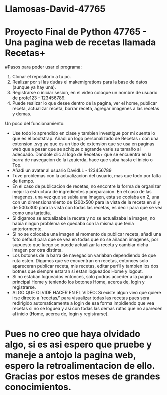 # Llamosas-David-47765
# Proyecto Final de Python 47765 - Una pagina web de recetas llamada Recetas+

#Pasos para poder usar el programa:
1. Clonar el repositorio a tu pc.
2. Realizar por si las dudas el makemigrations para la base de datos (aunque ya hay una).
3. Registrarse o iniciar sesion, en el video coloque un nombre de usuario de profe123 - 123456789.
4. Puede realizar lo que desee dentro de la pagina, ver el home, publicar receta, actualizar receta, borrar receta, agregar imagenes a las recetas y demas.

Un poco del funcionamiento:
- Use todo lo aprendido en clase y tambien investigue por mi cuenta lo que es el bootstrap. Añadi un logo personalizado de Recetas+ con una extension .svg ya que es un tipo de extension que se usa en paginas web que a pesar que se achique o agrande varie su tamaño al adecuado. Dandole clic al logo de Recetas+ que se encuentra en la barra de navegacion de la izquierda, hace que suba hasta el inicio o Top.
- Añadi un avatar al usuario DavidLL - 123456789
- Tuve problemas con la actualizacion del usuario, mas que todo por falta de tiempo.
- En el caso de publicacion de recetas, no encontre la forma de organizar mejor la estructura de ingredientes y preparacion. En el caso de las imagenes, una vez que se subia una imagen, esta se copiaba en 2, una con un dimensionamiento de 1200x500 para la vista de la receta en si y de 500x300 para la vista con todas las recetas, es decir para que se vea como una tarjetita.
- Si digamos se actualizaba la receta y no se actualizaba la imagen, no habia ningun problema se quedaba con la misma que tenia anteriormente.
- Si no se colocaba una imagen al momento de publicar receta, añadi una foto default para que se vea en todas que no se añadan imagenes, por supuesto que luego se puede actualizar la receta y cambiar dicha imagen por otra distinta.
- Los botones de la barra de navegacion variaban dependiendo de que ruta esten. Digamos que se encuentran en recetas, entonces solo apareceran publicar receta, mis recetas, editar perfil y tambien los dos botnes que siempre estaran si estan logueados Home y logout.
- Si no estaban logueados entonces, solo podras acceder a la pagina principal Home y teniendo los botones Home, acerca de, login y registrarse.
- ALGO QUE OLVIDE HACER EN EL VIDEO: Si existe algun vivo que quiere irse directo a 'recetas/' para visualizar todas las recetas pues sera redirigido automaticamente a login de esa forma impidiendo que vea recetas si no se loguea y asi con todas las demas rutas que no aparecen al inicio (Home, acerca de, login y registrarse).

# Pues no creo que haya olvidado algo, si es asi espero que pruebe y maneje a antojo la pagina web, espero la retroalimentacion de ello. Gracias por estos meses de grandes conocimientos.
